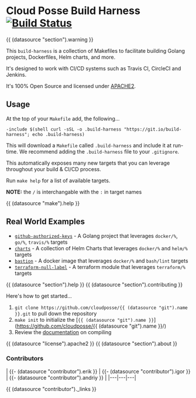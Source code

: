 # Cloud Posse Build Harness [![Build Status](https://travis-ci.org/cloudposse/build-harness.svg)](https://travis-ci.org/cloudposse/build-harness)
{{ (datasource "section").warning }}

This `build-harness` is a collection of Makefiles to facilitate building Golang projects, Dockerfiles, Helm charts, and more.

It's designed to work with CI/CD systems such as Travis CI, CircleCI and Jenkins.

It's 100% Open Source and licensed under [APACHE2](LICENSE).


## Usage

At the top of your `Makefile` add, the following...

```make
-include $(shell curl -sSL -o .build-harness "https://git.io/build-harness"; echo .build-harness)
```

This will download a `Makefile` called `.build-harness` and include it at run-time. We recommend adding the `.build-harness` file to your `.gitignore`.

This automatically exposes many new targets that you can leverage throughout your build & CI/CD process.

Run `make help` for a list of available targets.

**NOTE:** the `/` is interchangable with the `:` in target names

{{ (datasource "make").help }}

## Real World Examples

- [`github-authorized-keys`](https://github.com/cloudposse/github-authorized-keys/) - A Golang project that leverages `docker/%`, `go/%`, `travis/%` targets
- [`charts`](https://github.com/cloudposse/charts/) - A collection of Helm Charts that leverages `docker/%` and `helm/%` targets
- [`bastion`](https://github.com/cloudposse/bastion/) - A docker image that leverages `docker/%` and `bash/lint` targets
- [`terraform-null-label`](https://github.com/cloudposse/terraform-null-label/) - A terraform module that leverages `terraform/%` targets


{{ (datasource "section").help }}
{{ (datasource "section").contributing }}

Here's how to get started...

1. `git clone https://github.com/cloudposse/{{ (datasource "git").name }}.git` to pull down the repository
2. `make init` to initialize the [`{{ (datasource "git").name }}`](https://github.com/cloudposse/{{ (datasource "git").name }}/)
3. Review the [documentation](docs/) on compiling


{{ (datasource "license").apache2 }}
{{ (datasource "section").about }}

### Contributors

|
{{- (datasource "contributor").erik }} |
{{- (datasource "contributor").igor }} |
{{- (datasource "contributor").andriy }} |
|---|---|---|

{{ (datasource "contributor")._links }}
